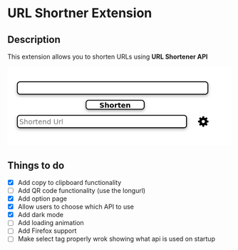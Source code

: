 # URL Shortner Extension

## Description

This extension allows you to shorten URLs using **URL Shortener API**

![images](./img.png)

## Things to do

- [X] Add copy to clipboard functionality
- [ ] Add QR code functionality (use the  longurl)
- [X] Add option page
- [X] Allow users to choose which API to use
- [X] Add dark mode
- [ ] Add loading animation
- [ ] Add Firefox support
- [ ] Make select tag properly wrok showing what api is used on startup